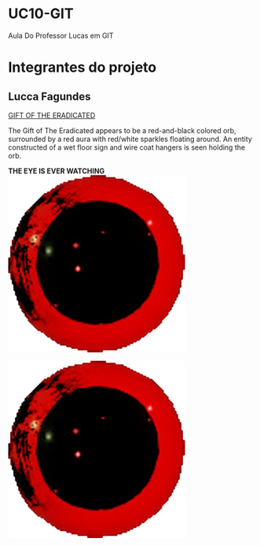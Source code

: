 # UC10-GIT

Aula Do Professor Lucas em GIT

<h1>Integrantes do projeto</h1>
<h2>Lucca Fagundes</h2>

<a href="https://regretevator.fandom.com/wiki/Gift_of_The_Eradicated_(Item)"> GIFT OF THE ERADICATED </a>

<p>The Gift of The Eradicated appears to be a red-and-black colored orb, surrounded by a red aura with red/white sparkles floating around. An entity constructed of a wet floor sign and wire coat hangers is seen holding the orb.</p>

**THE EYE IS EVER WATCHING**
<img src="./pain.png">


<a href="https://regretevator.fandom.com/wiki/Gift_of_The_Eradicated_(Item)"> <img src="./pain.png"> </a>


